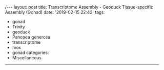 /---
layout: post
title: Transcriptome Assembly - Geoduck Tissue-specific Assembly (Gonad)
date: '2019-02-15 22:42'
tags:
  - gonad
  - Trinity
  - geoduck
  - Panopea generosa
  - transcriptome
  - mox
  - gonad
categories:
  - Miscellaneous
---
